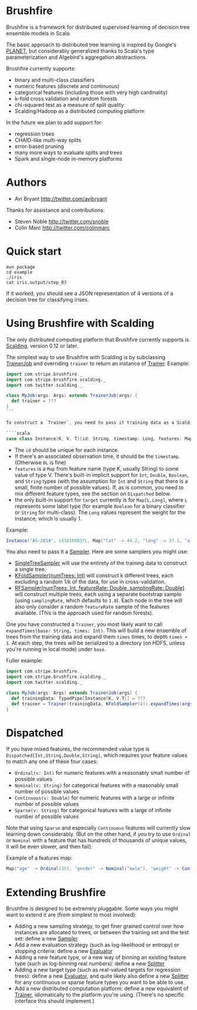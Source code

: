 Brushfire
=========

Brushfire is a framework for distributed supervised learning of decision tree ensemble models in Scala.

The basic approach to distributed tree learning is inspired by Google's [PLANET](http://static.googleusercontent.com/media/research.google.com/en/us/pubs/archive/36296.pdf), but considerably generalized thanks to Scala's type parameterization and Algebird's aggregation abstractions.

Brushfire currently supports:
* binary and multi-class classifiers
* numeric features (discrete and continuous)
* categorical features (including those with very high cardinality)
* k-fold cross validation and random forests
* chi-squared test as a measure of split quality
* Scalding/Hadoop as a distributed computing platform

In the future we plan to add support for:
* regression trees
* CHAID-like multi-way splits
* error-based pruning
* many more ways to evaluate splits and trees
* Spark and single-node in-memory platforms

# Authors

* Avi Bryant <http://twitter.com/avibryant>

Thanks for assistance and contributions:

* Steven Noble <http://twitter.com/snoble>
* Colin Marc <http://twitter.com/colinmarc>

# Quick start

````
mvn package
cd example
./iris
cat iris.output/step_03
````

If it worked, you should see a JSON representation of 4 versions of a decision tree for classifying irises.

# Using Brushfire with Scalding

The only distributed computing platform that Brushfire currently supports is [Scalding](http://github.com/twitter.scalding), version 0.12 or later.

The simplest way to use Brushfire with Scalding is by subclassing [TrainerJob](http://stripe.github.io/brushfire/#com.stripe.brushfire.scalding.TrainerJob) and overriding `trainer` to return an instance of [Trainer](http://stripe.github.io/brushfire/#com.stripe.brushfire.scalding.Trainer). Example:

````scala
import com.stripe.brushfire._
import com.stripe.brushfire.scalding._
import com.twitter.scalding._

class MyJob(args: Args) extends TrainerJob(args) {
  def trainer = ???
}
```

To construct a `Trainer`, you need to pass it training data as a Scalding `TypedPipe` of Brushfire [Instance[K, V,T]](http://stripe.github.io/brushfire/#com.stripe.brushfire.Instance) objects. `Instance` looks like this:

````scala
case class Instance[K, V, T](id: String, timestamp: Long, features: Map[K, V], target: T)
````

* The `id` should be unique for each instance.
* If there's an associated observation time, it should be the `timestamp`. (Otherwise `0L` is fine)
* `features` is a `Map` from feature name (type K, usually String) to some value of type V. There's built-in implicit support for `Int`, `Double`, `Boolean`, and `String` types (with the assumption for `Int` and `String` that there is a small, finite number of possible values). If, as is common, you need to mix different feature types, see the section on `Dispatched` below.
* the only built-in support for `target` currently is for `Map[L,Long]`, where `L` represents some label type (for example `Boolean` for a binary classifier or `String` for multi-class). The `Long` values represent the weight for the instance, which is usually 1.

Example:
````scala
Instance("AS-2014", 1416168857L, Map("lat" -> 49.2, "long" -> 37.1, "altitude" -> 35000.0), Map(true -> 1L))
````

You also need to pass it a [Sampler](http://stripe.github.io/brushfire/#com.stripe.brushfire.Sampler). Here are some samplers you might use:

* [SingleTreeSampler](http://stripe.github.io/brushfire/#com.stripe.brushfire.SingleTreeSampler$) will use the entirety of the training data to construct a single tree.
* [KFoldSampler(numTrees: Int)](http://stripe.github.io/brushfire/#com.stripe.brushfire.KFoldSampler) will construct k different trees, each excluding a random 1/k of the data, for use in cross-validation.
* [RFSampler(numTrees: Int, featureRate: Double, samplingRate: Double)](http://stripe.github.io/brushfire/#com.stripe.brushfire.RFSampler) will construct multiple trees, each using a separate bootstrap sample (using `samplingRate`, which defaults to `1.0`). Each node in the tree will also only consider a random `featureRate` sample of the features available. (This is the approach used for random forests).

One you have constructed a `Trainer`, you most likely want to call `expandTimes(base: String, times: Int)`. This will build a new ensemble of trees from the training data and expand them `times` times, to depth `times + 1`. At each step, the trees will be serialized to a directory (on HDFS, unless you're running in local mode) under `base`.

Fuller example:
````scala
import com.stripe.brushfire._
import com.stripe.brushfire.scalding._
import com.twitter.scalding._

class MyJob(args: Args) extends TrainerJob(args) {
  def trainingData: TypedPipe[Instance[K, V,T]] = ???
  def trainer = Trainer(trainingData, KFoldSampler(4)).expandTimes(args("output"), 5)
}
````

# Dispatched

If you have mixed features, the recommended value type is `Dispatched[Int,String,Double,String]`, which requires your feature values to match any one of these four cases:

* `Ordinal(v: Int)` for numeric features with a reasonably small number of possible values
* `Nominal(v: String)` for categorical features with a reasonably small number of possible values
* `Continuous(v: Double)` for numeric features with a large or infinite number of possible values
* `Sparse(v: String)` for categorical features with a large of infinite number of possible values

Note that using `Sparse` and especially `Continuous` features will currently slow learning down considerably. (But on the other hand, if you try to use `Ordinal` or `Nominal` with a feature that has hundreds of thousands of unique values, it will be even slower, and then fail).

Example of a features map:

````scala
Map("age" -> Ordinal(35), "gender" -> Nominal("male"), "weight" -> Continuous(130.23), "name" -> Sparse("John"))
````

# Extending Brushfire

Brushfire is designed to be extremely pluggable. Some ways you might want to extend it are (from simplest to most involved):

* Adding a new sampling strategy, to get finer grained control over how instances are allocated to trees, or between the training set and the test set: define a new [Sampler](http://stripe.github.io/brushfire/#com.stripe.brushfire.Sampler)
* Add a new evaluation strategy (such as log-likelihood or entropy) or stopping criteria: define a new [Evaluator](http://stripe.github.io/brushfire/#com.stripe.brushfire.Evaluator)
* Adding a new feature type, or a new way of binning an existing feature type (such as log-binning real numbers): define a new [Splitter](http://stripe.github.io/brushfire/#com.stripe.brushfire.Splitter)
* Adding a new target type (such as real-valued targets for regression trees): define a new [Evaluator](http://stripe.github.io/brushfire/#com.stripe.brushfire.Evaluator), and quite likely also define a new [Splitter](http://stripe.github.io/brushfire/#com.stripe.brushfire.Splitter) for any continuous or sparse feature types you want to be able to use.
* Add a new distributed computation platform: define a new equivalent of [Trainer](http://stripe.github.io/brushfire/#com.stripe.brushfire.scalding.Trainer), idiomatically to the platform you're using. (There's no specific interface this should implement.)
